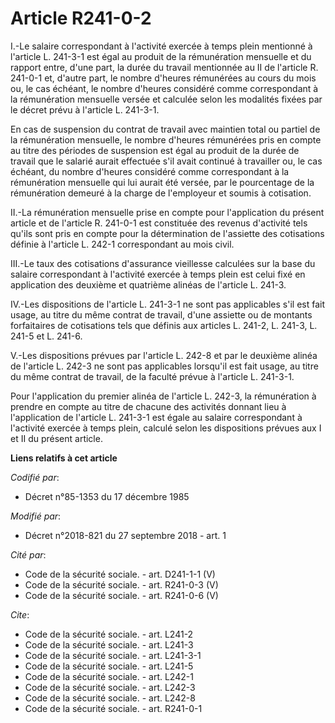 # Article R241-0-2

I.-Le salaire correspondant à l'activité exercée à temps plein mentionné à l'article L. 241-3-1 est égal au produit de la
rémunération mensuelle et du rapport entre, d'une part, la durée du travail mentionnée au II de l'article R. 241-0-1 et,
d'autre part, le nombre d'heures rémunérées au cours du mois ou, le cas échéant, le nombre d'heures considéré comme
correspondant à la rémunération mensuelle versée et calculée selon les modalités fixées par le décret prévu à l'article L.
241-3-1. 

En cas de suspension du contrat de travail avec maintien total ou partiel de la rémunération mensuelle, le nombre d'heures
rémunérées pris en compte au titre des périodes de suspension est égal au produit de la durée de travail que le salarié
aurait effectuée s'il avait continué à travailler ou, le cas échéant, du nombre d'heures considéré comme correspondant à la
rémunération mensuelle qui lui aurait été versée, par le pourcentage de la rémunération demeuré à la charge de l'employeur et
soumis à cotisation. 

II.-La rémunération mensuelle prise en compte pour l'application du présent article et de l'article R. 241-0-1 est constituée
des revenus d'activité tels qu'ils sont pris en compte pour la détermination de l'assiette des cotisations définie à
l'article L. 242-1 correspondant au mois civil. 

III.-Le taux des cotisations d'assurance vieillesse calculées sur la base du salaire correspondant à l'activité exercée à
temps plein est celui fixé en application des deuxième et quatrième alinéas de l'article L. 241-3. 

IV.-Les dispositions de l'article L. 241-3-1 ne sont pas applicables s'il est fait usage, au titre du même contrat de
travail, d'une assiette ou de montants forfaitaires de cotisations tels que définis aux articles L. 241-2, L. 241-3, L. 241-5
et L. 241-6. 

V.-Les dispositions prévues par l'article L. 242-8 et par le deuxième alinéa de l'article L. 242-3 ne sont pas applicables
lorsqu'il est fait usage, au titre du même contrat de travail, de la faculté prévue à l'article L. 241-3-1. 

Pour l'application du premier alinéa de l'article L. 242-3, la rémunération à prendre en compte au titre de chacune des
activités donnant lieu à l'application de l'article L. 241-3-1 est égale au salaire correspondant à l'activité exercée à
temps plein, calculé selon les dispositions prévues aux I et II du présent article.

**Liens relatifs à cet article**

_Codifié par_:

  - Décret n°85-1353 du 17 décembre 1985

_Modifié par_:

  - Décret n°2018-821 du 27 septembre 2018 - art. 1

_Cité par_:

  - Code de la sécurité sociale. - art. D241-1-1 (V)
  - Code de la sécurité sociale. - art. R241-0-3 (V)
  - Code de la sécurité sociale. - art. R241-0-6 (V)

_Cite_:

  - Code de la sécurité sociale. - art. L241-2
  - Code de la sécurité sociale. - art. L241-3
  - Code de la sécurité sociale. - art. L241-3-1
  - Code de la sécurité sociale. - art. L241-5
  - Code de la sécurité sociale. - art. L242-1
  - Code de la sécurité sociale. - art. L242-3
  - Code de la sécurité sociale. - art. L242-8
  - Code de la sécurité sociale. - art. R241-0-1
